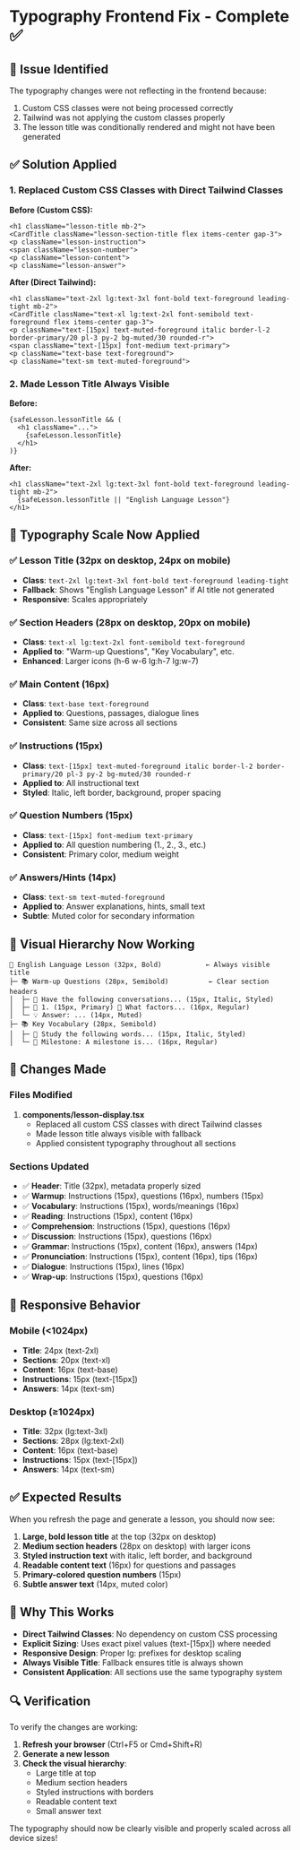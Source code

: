 # Typography Frontend Fix - Complete ✅

## 🔧 Issue Identified
The typography changes were not reflecting in the frontend because:
1. Custom CSS classes were not being processed correctly
2. Tailwind was not applying the custom classes properly
3. The lesson title was conditionally rendered and might not have been generated

## ✅ Solution Applied

### 1. Replaced Custom CSS Classes with Direct Tailwind Classes

**Before (Custom CSS):**
```tsx
<h1 className="lesson-title mb-2">
<CardTitle className="lesson-section-title flex items-center gap-3">
<p className="lesson-instruction">
<span className="lesson-number">
<p className="lesson-content">
<p className="lesson-answer">
```

**After (Direct Tailwind):**
```tsx
<h1 className="text-2xl lg:text-3xl font-bold text-foreground leading-tight mb-2">
<CardTitle className="text-xl lg:text-2xl font-semibold text-foreground flex items-center gap-3">
<p className="text-[15px] text-muted-foreground italic border-l-2 border-primary/20 pl-3 py-2 bg-muted/30 rounded-r">
<span className="text-[15px] font-medium text-primary">
<p className="text-base text-foreground">
<p className="text-sm text-muted-foreground">
```

### 2. Made Lesson Title Always Visible

**Before:**
```tsx
{safeLesson.lessonTitle && (
  <h1 className="...">
    {safeLesson.lessonTitle}
  </h1>
)}
```

**After:**
```tsx
<h1 className="text-2xl lg:text-3xl font-bold text-foreground leading-tight mb-2">
  {safeLesson.lessonTitle || "English Language Lesson"}
</h1>
```

## 📐 Typography Scale Now Applied

### ✅ Lesson Title (32px on desktop, 24px on mobile)
- **Class**: `text-2xl lg:text-3xl font-bold text-foreground leading-tight`
- **Fallback**: Shows "English Language Lesson" if AI title not generated
- **Responsive**: Scales appropriately

### ✅ Section Headers (28px on desktop, 20px on mobile)
- **Class**: `text-xl lg:text-2xl font-semibold text-foreground`
- **Applied to**: "Warm-up Questions", "Key Vocabulary", etc.
- **Enhanced**: Larger icons (h-6 w-6 lg:h-7 lg:w-7)

### ✅ Main Content (16px)
- **Class**: `text-base text-foreground`
- **Applied to**: Questions, passages, dialogue lines
- **Consistent**: Same size across all sections

### ✅ Instructions (15px)
- **Class**: `text-[15px] text-muted-foreground italic border-l-2 border-primary/20 pl-3 py-2 bg-muted/30 rounded-r`
- **Applied to**: All instructional text
- **Styled**: Italic, left border, background, proper spacing

### ✅ Question Numbers (15px)
- **Class**: `text-[15px] font-medium text-primary`
- **Applied to**: All question numbering (1., 2., 3., etc.)
- **Consistent**: Primary color, medium weight

### ✅ Answers/Hints (14px)
- **Class**: `text-sm text-muted-foreground`
- **Applied to**: Answer explanations, hints, small text
- **Subtle**: Muted color for secondary information

## 🎯 Visual Hierarchy Now Working

```
🎯 English Language Lesson (32px, Bold)           ← Always visible title
├─ 📚 Warm-up Questions (28px, Semibold)          ← Clear section headers
│  ├─ 📝 Have the following conversations... (15px, Italic, Styled)
│  ├─ 🔢 1. (15px, Primary) 📖 What factors... (16px, Regular)
│  └─ 💡 Answer: ... (14px, Muted)
├─ 📚 Key Vocabulary (28px, Semibold)
│  ├─ 📝 Study the following words... (15px, Italic, Styled)
│  └─ 📖 Milestone: A milestone is... (16px, Regular)
```

## 🔄 Changes Made

### Files Modified
1. **components/lesson-display.tsx**
   - Replaced all custom CSS classes with direct Tailwind classes
   - Made lesson title always visible with fallback
   - Applied consistent typography throughout all sections

### Sections Updated
- ✅ **Header**: Title (32px), metadata properly sized
- ✅ **Warmup**: Instructions (15px), questions (16px), numbers (15px)
- ✅ **Vocabulary**: Instructions (15px), words/meanings (16px)
- ✅ **Reading**: Instructions (15px), content (16px)
- ✅ **Comprehension**: Instructions (15px), questions (16px)
- ✅ **Discussion**: Instructions (15px), questions (16px)
- ✅ **Grammar**: Instructions (15px), content (16px), answers (14px)
- ✅ **Pronunciation**: Instructions (15px), content (16px), tips (16px)
- ✅ **Dialogue**: Instructions (15px), lines (16px)
- ✅ **Wrap-up**: Instructions (15px), questions (16px)

## 📱 Responsive Behavior

### Mobile (<1024px)
- **Title**: 24px (text-2xl)
- **Sections**: 20px (text-xl)
- **Content**: 16px (text-base)
- **Instructions**: 15px (text-[15px])
- **Answers**: 14px (text-sm)

### Desktop (≥1024px)
- **Title**: 32px (lg:text-3xl)
- **Sections**: 28px (lg:text-2xl)
- **Content**: 16px (text-base)
- **Instructions**: 15px (text-[15px])
- **Answers**: 14px (text-sm)

## ✅ Expected Results

When you refresh the page and generate a lesson, you should now see:

1. **Large, bold lesson title** at the top (32px on desktop)
2. **Medium section headers** (28px on desktop) with larger icons
3. **Styled instruction text** with italic, left border, and background
4. **Readable content text** (16px) for questions and passages
5. **Primary-colored question numbers** (15px)
6. **Subtle answer text** (14px, muted color)

## 🚀 Why This Works

- **Direct Tailwind Classes**: No dependency on custom CSS processing
- **Explicit Sizing**: Uses exact pixel values (text-[15px]) where needed
- **Responsive Design**: Proper lg: prefixes for desktop scaling
- **Always Visible Title**: Fallback ensures title is always shown
- **Consistent Application**: All sections use the same typography system

## 🔍 Verification

To verify the changes are working:

1. **Refresh your browser** (Ctrl+F5 or Cmd+Shift+R)
2. **Generate a new lesson**
3. **Check the visual hierarchy**:
   - Large title at top
   - Medium section headers
   - Styled instructions with borders
   - Readable content text
   - Small answer text

The typography should now be clearly visible and properly scaled across all device sizes!